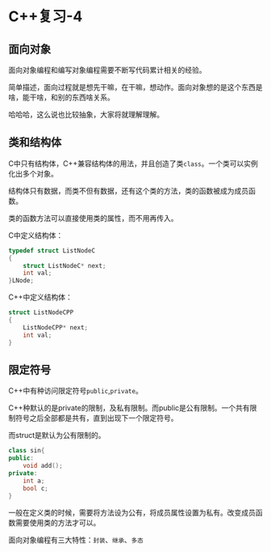 # C++复习-4

## 面向对象

面向对象编程和编写对象编程需要不断写代码累计相关的经验。

简单描述，面向过程就是想先干嘛，在干嘛，想动作。面向对象想的是这个东西是啥，能干啥，和别的东西啥关系。

哈哈哈，这么说也比较抽象，大家将就理解理解。

## 类和结构体 

C中只有结构体，C++兼容结构体的用法，并且创造了类`class`。一个类可以实例化出多个对象。

结构体只有数据，而类不但有数据，还有这个类的方法，类的函数被成为成员函数。

类的函数方法可以直接使用类的属性，而不用再传入。

C中定义结构体：

```c
typedef struct ListNodeC
{
    struct ListNodeC* next;
    int val;
}LNode;
```

C++中定义结构体：

```cpp
struct ListNodeCPP
{
    ListNodeCPP* next;
    int val;
}
```

## 限定符号

C++中有种访问限定符号`public`,`private`。

C++种默认的是private的限制，及私有限制。而public是公有限制。一个共有限制符号之后全部都是共有，直到出现下一个限定符号。

而struct是默认为公有限制的。

```cpp
class sin{
public:
    void add();
private:
    int a;
    bool c;
}
```

一般在定义类的时候，需要将方法设为公有，将成员属性设置为私有。改变成员函数需要使用类的方法才可以。

面向对象编程有三大特性：`封装`、`继承`、`多态`

